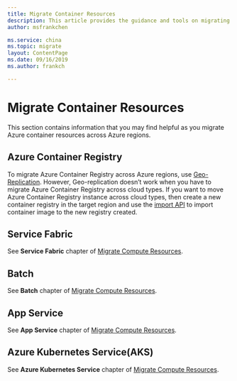 ```yaml
---
title: Migrate Container Resources
description: This article provides the guidance and tools on migrating container resources.
author: msfrankchen

ms.service: china 
ms.topic: migrate
layout: ContentPage 
ms.date: 09/16/2019
ms.author: frankch

---
```



# Migrate Container Resources

This section contains information that you may find helpful as you migrate Azure container resources across Azure regions.

## Azure Container Registry

To migrate Azure Container Registry across Azure regions, use [Geo-Replication](https://docs.azure.cn/zh-cn/container-registry/container-registry-geo-replication). However, Geo-replication doesn’t work when you have to migrate Azure Container Registry across cloud types. If you want to move Azure Container Registry instance across cloud types, then create a new container registry in the target region and use the [import API](https://docs.azure.cn/container-registry/container-registry-import-images) to import container image to the new registry created.


## Service Fabric

See **Service Fabric** chapter of [Migrate Compute Resources](./china-migration-guidance-compute.md).

## Batch

See **Batch** chapter of [Migrate Compute Resources](./china-migration-guidance-compute.md).

## App Service

See **App Service** chapter of [Migrate Compute Resources](./china-migration-guidance-compute.md).

## Azure Kubernetes Service(AKS)

See **Azure Kubernetes Service** chapter of [Migrate Compute Resources](./china-migration-guidance-compute.md).


